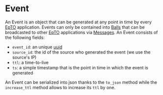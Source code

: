 # Event

An Event is an object that can be generated at any point in time by every [EpTO](https://github.com/robzenn92/EpTODocker/tree/master/epto_project) application. Events can only be contained into [Balls](https://github.com/robzenn92/EpTODocker/tree/master/ball) that can be broadcasted to other [EpTO](https://github.com/robzenn92/EpTODocker/tree/master/epto_project) applications via [Messages](https://github.com/robzenn92/EpTODocker/tree/master/messages). An Event consists of the following fields:

- `event_id`: an unique [uuid](https://docs.python.org/3.6/library/uuid.html)
- `source_id`: the id of the source who generated the event (we use the source's IP)
- `ttl`: a time-to-live
- `ts`: a simple timestamp that is the point in time in which the event is generated

An Event can be serialized into json thanks to the `to_json` method while the `increase_ttl` method allows to increase its `ttl` by one.